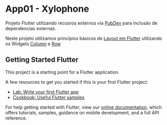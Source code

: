 # App01 - Xylophone

Projeto Flutter utilizando recusros externos via [PubDev](https://pub.dev/packages/audioplayers/install) para inclusão de dependencias externas.

Neste projeto utilizamos princípios básicos de [Layout em Flutter](https://flutter.dev/docs/development/ui/layout) utilizando os Widgets [Column](https://api.flutter.dev/flutter/widgets/Column-class.html) e [Row](https://api.flutter.dev/flutter/widgets/Row-class.html)

## Getting Started Flutter

This project is a starting point for a Flutter application.

A few resources to get you started if this is your first Flutter project:

- [Lab: Write your first Flutter app](https://flutter.dev/docs/get-started/codelab)
- [Cookbook: Useful Flutter samples](https://flutter.dev/docs/cookbook)

For help getting started with Flutter, view our
[online documentation](https://flutter.dev/docs), which offers tutorials,
samples, guidance on mobile development, and a full API reference.
